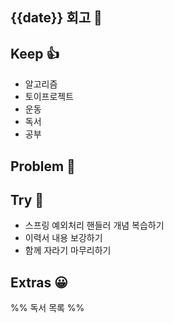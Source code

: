 ## {{date}} 회고 💬

## Keep 👍
- 알고리즘
- 토이프로젝트
- 운동
- 독서
- 공부

## Problem 🤢

## Try 🧚
- 스프링 예외처리 핸들러 개념 복습하기
- 이력서 내용 보강하기
- 함께 자라기 마무리하기

## Extras 😀


%% 독서 목록 %%